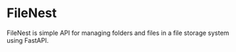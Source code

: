 # FileNest
FileNest is simple API for managing folders and files in a file storage system using FastAPI.
